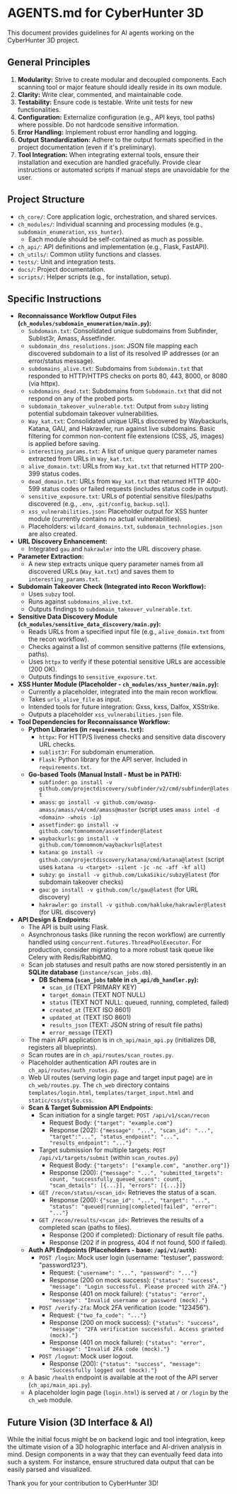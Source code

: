 # AGENTS.md for CyberHunter 3D

This document provides guidelines for AI agents working on the CyberHunter 3D project.

## General Principles
1.  **Modularity:** Strive to create modular and decoupled components. Each scanning tool or major feature should ideally reside in its own module.
2.  **Clarity:** Write clear, commented, and maintainable code.
3.  **Testability:** Ensure code is testable. Write unit tests for new functionalities.
4.  **Configuration:** Externalize configuration (e.g., API keys, tool paths) where possible. Do not hardcode sensitive information.
5.  **Error Handling:** Implement robust error handling and logging.
6.  **Output Standardization:** Adhere to the output formats specified in the project documentation (even if it's preliminary).
7.  **Tool Integration:** When integrating external tools, ensure their installation and execution are handled gracefully. Provide clear instructions or automated scripts if manual steps are unavoidable for the user.

## Project Structure
-   `ch_core/`: Core application logic, orchestration, and shared services.
-   `ch_modules/`: Individual scanning and processing modules (e.g., `subdomain_enumeration`, `xss_hunter`).
    -   Each module should be self-contained as much as possible.
-   `ch_api/`: API definitions and implementation (e.g., Flask, FastAPI).
-   `ch_utils/`: Common utility functions and classes.
-   `tests/`: Unit and integration tests.
-   `docs/`: Project documentation.
-   `scripts/`: Helper scripts (e.g., for installation, setup).

## Specific Instructions
-   **Reconnaissance Workflow Output Files (`ch_modules/subdomain_enumeration/main.py`):**
    -   `Subdomain.txt`: Consolidated unique subdomains from Subfinder, Sublist3r, Amass, Assetfinder.
    -   `subdomain_dns_resolutions.json`: JSON file mapping each discovered subdomain to a list of its resolved IP addresses (or an error/status message).
    -   `subdomains_alive.txt`: Subdomains from `Subdomain.txt` that responded to HTTP/HTTPS checks on ports 80, 443, 8000, or 8080 (via httpx).
    -   `subdomains_dead.txt`: Subdomains from `Subdomain.txt` that did not respond on any of the probed ports.
    -   `subdomain_takeover_vulnerable.txt`: Output from `subzy` listing potential subdomain takeover vulnerabilities.
    -   `Way_kat.txt`: Consolidated unique URLs discovered by Waybackurls, Katana, GAU, and Hakrawler, run against live subdomains. Basic filtering for common non-content file extensions (CSS, JS, images) is applied before saving.
    -   `interesting_params.txt`: A list of unique query parameter names extracted from URLs in `Way_kat.txt`.
    -   `alive_domain.txt`: URLs from `Way_kat.txt` that returned HTTP 200-399 status codes.
    -   `dead_domain.txt`: URLs from `Way_kat.txt` that returned HTTP 400-599 status codes or failed requests (includes status code in output).
    -   `sensitive_exposure.txt`: URLs of potential sensitive files/paths discovered (e.g., `.env`, `.git/config`, `backup.sql`).
    -   `xss_vulnerabilities.json`: Placeholder output for XSS hunter module (currently contains no actual vulnerabilities).
    -   Placeholders: `wildcard_domains.txt`, `subdomain_technologies.json` are also created.
-   **URL Discovery Enhancement:**
    -   Integrated `gau` and `hakrawler` into the URL discovery phase.
-   **Parameter Extraction:**
    -   A new step extracts unique query parameter names from all discovered URLs (`Way_kat.txt`) and saves them to `interesting_params.txt`.
-   **Subdomain Takeover Check (Integrated into Recon Workflow):**
    -   Uses `subzy` tool.
    -   Runs against `subdomains_alive.txt`.
    -   Outputs findings to `subdomain_takeover_vulnerable.txt`.
-   **Sensitive Data Discovery Module (`ch_modules/sensitive_data_discovery/main.py`):**
    -   Reads URLs from a specified input file (e.g., `alive_domain.txt` from the recon workflow).
    -   Checks against a list of common sensitive patterns (file extensions, paths).
    -   Uses `httpx` to verify if these potential sensitive URLs are accessible (200 OK).
    -   Outputs findings to `sensitive_exposure.txt`.
-   **XSS Hunter Module (Placeholder - `ch_modules/xss_hunter/main.py`):**
    -   Currently a placeholder, integrated into the main recon workflow.
    -   Takes `urls_alive_file` as input.
    -   Intended tools for future integration: Gxss, kxss, Dalfox, XSStrike.
    -   Outputs a placeholder `xss_vulnerabilities.json` file.
-   **Tool Dependencies for Reconnaissance Workflow:**
    -   **Python Libraries (in `requirements.txt`):**
        -   `httpx`: For HTTP/S liveness checks and sensitive data discovery URL checks.
        -   `sublist3r`: For subdomain enumeration.
        -   `Flask`: Python library for the API server. Included in `requirements.txt`.
    -   **Go-based Tools (Manual Install - Must be in PATH):**
        -   `subfinder`: `go install -v github.com/projectdiscovery/subfinder/v2/cmd/subfinder@latest`
        -   `amass`: `go install -v github.com/owasp-amass/amass/v4/cmd/amass@master` (script uses `amass intel -d <domain> -whois -ip`)
        -   `assetfinder`: `go install -v github.com/tomnomnom/assetfinder@latest`
        -   `waybackurls`: `go install -v github.com/tomnomnom/waybackurls@latest`
        -   `katana`: `go install -v github.com/projectdiscovery/katana/cmd/katana@latest` (script uses `katana -u <target> -silent -jc -nc -aff -kf all`)
        -   `subzy`: `go install -v github.com/LukaSikic/subzy@latest` (for subdomain takeover checks)
        -   `gau`: `go install -v github.com/lc/gau@latest` (for URL discovery)
        -   `hakrawler`: `go install -v github.com/hakluke/hakrawler@latest` (for URL discovery)
-   **API Design & Endpoints:**
    -   The API is built using Flask.
    -   Asynchronous tasks (like running the recon workflow) are currently handled using `concurrent.futures.ThreadPoolExecutor`. For production, consider migrating to a more robust task queue like Celery with Redis/RabbitMQ.
    -   Scan job statuses and result paths are now stored persistently in an **SQLite database** (`instance/scan_jobs.db`).
        -   **DB Schema (`scan_jobs` table in `ch_api/db_handler.py`):**
            -   `scan_id` (TEXT PRIMARY KEY)
            -   `target_domain` (TEXT NOT NULL)
            -   `status` (TEXT NOT NULL: queued, running, completed, failed)
            -   `created_at` (TEXT ISO 8601)
            -   `updated_at` (TEXT ISO 8601)
            -   `results_json` (TEXT: JSON string of result file paths)
            -   `error_message` (TEXT)
    -   The main API application is in `ch_api/main_api.py` (initializes DB, registers all blueprints).
    -   Scan routes are in `ch_api/routes/scan_routes.py`.
    -   Placeholder authentication API routes are in `ch_api/routes/auth_routes.py`.
    -   Web UI routes (serving login page and target input page) are in `ch_web/routes.py`. The `ch_web` directory contains `templates/login.html`, `templates/target_input.html` and `static/css/style.css`.
    -   **Scan & Target Submission API Endpoints:**
        -   Scan initiation for a single target: `POST /api/v1/scan/recon`
            -   Request Body: `{"target": "example.com"}`
            -   Response (202): `{"message": "...", "scan_id": "...", "target":"...", "status_endpoint": "...", "results_endpoint": "..."}`
        -   Target submission for multiple targets: `POST /api/v1/targets/submit` (within `scan_routes.py`)
            -   Request Body: `{"targets": ["example.com", "another.org"]}`
            -   Response (200): `{"message": "...", "submitted_targets": count, "successfully_queued_scans": count, "scan_details": [{...}], "errors": [{...}]}`
        -   `GET /recon/status/<scan_id>`: Retrieves the status of a scan.
            -   Response (200): `{"scan_id": "...", "target": "...", "status": "queued|running|completed|failed", "error": "..."}`
        -   `GET /recon/results/<scan_id>`: Retrieves the results of a completed scan (paths to files).
            -   Response (200 if completed): Dictionary of result file paths.
            -   Response (202 if in progress, 404 if not found, 500 if failed).
    -   **Auth API Endpoints (Placeholders - base: `/api/v1/auth`):**
        -   `POST /login`: Mock user login (username: "testuser", password: "password123").
            -   Request: `{"username": "...", "password": "..."}`
            -   Response (200 on mock success): `{"status": "success", "message": "Login successful. Please proceed with 2FA."}`
            -   Response (401 on mock failure): `{"status": "error", "message": "Invalid username or password (mock)."}`
        -   `POST /verify-2fa`: Mock 2FA verification (code: "123456").
            -   Request: `{"two_fa_code": "..."}`
            -   Response (200 on mock success): `{"status": "success", "message": "2FA verification successful. Access granted (mock)."}`
            -   Response (401 on mock failure): `{"status": "error", "message": "Invalid 2FA code (mock)."}`
        -   `POST /logout`: Mock user logout.
            -   Response (200): `{"status": "success", "message": "Successfully logged out (mock)."}`
    -   A basic `/health` endpoint is available at the root of the API server (`ch_api/main_api.py`).
    -   A placeholder login page (`login.html`) is served at `/` or `/login` by the `ch_web` module.

## Future Vision (3D Interface & AI)
While the initial focus might be on backend logic and tool integration, keep the ultimate vision of a 3D holographic interface and AI-driven analysis in mind. Design components in a way that they can eventually feed data into such a system. For instance, ensure structured data output that can be easily parsed and visualized.

Thank you for your contribution to CyberHunter 3D!
